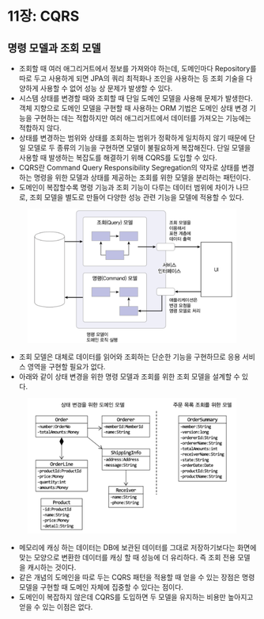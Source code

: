 # 11장: CQRS

## 명령 모델과 조회 모델

* 조회할 때 여러 애그리거트에서 정보를 가져와야 하는데, 도메인마다 Repository를 따로 두고 사용하게 되면 JPA의 쿼리 최적화나 조인을 사용하는 등 조회 기술을 다양하게 사용할 수 없어 성능 상 문제가 발생할 수 있다.
* 시스템 상태를 변경할 때와 조회할 때 단일 도메인 모델을 사용해 문제가 발생한다. 객체 지향으로 도메인 모델을 구현할 때 사용하는 ORM 기법은 도메인 상태 변경 기능을 구현하는 데는 적합하지만 여러 애그리거트에서 데이터를 가져오는 기능에는 적합하지 않다.
* 상태를 변경하는 범위와 상태를 조회하는 범위가 정확하게 일치하지 않기 때문에 단일 모델로 두 종류의 기능을 구현하면 모델이 불필요하게 복잡해진다. 단일 모델을 사용할 때 발생하는 복잡도를 해결하기 위해 CQRS를 도입할 수 있다.
* CQRS란 Command Query Responsibility Segregation의 약자로 상태를 변경하는 명령을 위한 모델과 상태를 제공하는 조회를 위한 모델을 분리하는 패턴이다.
* 도메인이 복잡할수록 명령 기능과 조회 기능이 다루는 데이터 범위에 차이가 나므로, 조회 모델을 별도로 만들어 다양한 성능 관련 기능을 모델에 적용할 수 있다.

<figure><img src="../../.gitbook/assets/image (235).png" alt=""><figcaption></figcaption></figure>

* 조회 모델은 대체로 데이터를 읽어와 조회하는 단순한 기능을 구현하므로 응용 서비스 영역을 구현할 필요가 없다.
* 아래와 같이 상태 변경을 위한 명령 모델과 조회를 위한 조회 모델을 설계할 수 있다.

<figure><img src="../../.gitbook/assets/image (236).png" alt=""><figcaption></figcaption></figure>

* 메모리에 캐싱 하는 데이터는 DB에 보관된 데이터를 그대로 저장하기보다는 화면에 맞는 모양으로 변환한 데이터를 캐싱 할 때 성능에 더 유리하다. 즉 조회 전용 모델을 캐시하는 것이다.
* 같은 개념의 도메인을 따로 두는 CQRS 패턴을 적용할 때 얻을 수 있는 장점은 명령 모델을 구현할 때 도메인 자체에 집중할 수 있다는 점이다.
* 도메인이 복잡하지 않은데 CQRS를 도입하면 두 모델을 유지하는 비용만 높아지고 얻을 수 있는 이점은 없다.

